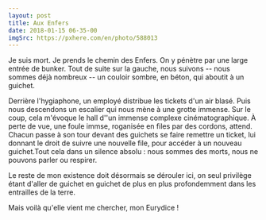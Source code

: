 ```yaml
---
layout: post
title: Aux Enfers
date: 2018-01-15 06-35-00
imgSrc: https://pxhere.com/en/photo/588013
---
```

Je suis mort. Je prends le chemin des Enfers. On y pénètre par une large entrée de bunker. Tout de suite sur la gauche, nous suivons -- nous sommes déjà nombreux -- un couloir sombre, en béton, qui aboutit à un guichet.

Derrière l'hygiaphone, un employé distribue les tickets d'un air blasé. Puis nous descendons un escalier qui nous mène à une grotte immense. Sur le coup, cela m'évoque le hall d''un immense complexe cinématographique. À perte de vue, une foule immse, roganisée en files par des cordons, attend. Chacun passe à son tour devant des guichets se faire remettre un ticket, lui donnant le droit de suivre une nouvelle file, pour accéder à un nouveau guichet.Tout cela dans un silence absolu : nous sommes des morts, nous ne pouvons parler ou respirer.

Le reste de mon existence doit désormais se dérouler ici, on seul privilège étant d'aller de guichet en guichet de plus en plus profondemment dans les entrailles de la terre.

Mais voilà qu'elle vient me chercher, mon Eurydice !
